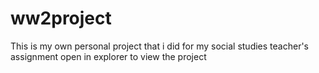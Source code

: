 # ww2project 
This is my own personal project that i did for my social studies teacher's assignment
open in explorer to view the project
